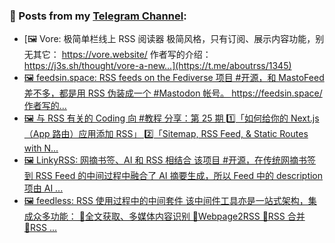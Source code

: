 ### 📰 Posts from my [Telegram Channel](https://t.me/s/aboutrss):
<!-- BLOG-POST-LIST:START -->
- [🖼 Vore: 极简单栏线上 RSS 阅读器 极简风格，只有订阅、展示内容功能，别无其它： https://vore.website/ 作者写的介绍： https://j3s.sh/thought/vore-a-new...](https://t.me/aboutrss/1345)
- [🖼 feedsin.space: RSS feeds on the Fediverse 项目 #开源，和 MastoFeed 差不多，都是用 RSS 伪装成一个 #Mastodon 帐号。 https://feedsin.space/ 作者写的...](https://t.me/aboutrss/1344)
- [🖼 与 RSS 有关的 Coding 向 #教程 分享：第 25 期 1️⃣「如何给你的 Next.js（App 路由）应用添加 RSS」 2️⃣「Sitemap, RSS Feed, &amp; Static Routes with N...](https://t.me/aboutrss/1343)
- [🖼 LinkyRSS: 网摘书签、AI 和 RSS 相结合 该项目 #开源，在传统网摘书签到 RSS Feed 的中间过程中融合了 AI 摘要生成，所以 Feed 中的 description 项由 AI ...](https://t.me/aboutrss/1341)
- [🖼 feedless: RSS 使用过程中的中间套件 该中间件工具亦是一站式架构，集成众多功能： 🔸全文获取、多媒体内容识别 🔸Webpage2RSS 🔸RSS 合并 🔸RSS ...](https://t.me/aboutrss/1340)
<!-- BLOG-POST-LIST:END -->

<!--
**AboutRSS/AboutRSS** is a ✨ _special_ ✨ repository because its `README.md` (this file) appears on your GitHub profile.

Here are some ideas to get you started:

- 🔭 I’m currently working on ...
- 🌱 I’m currently learning ...
- 👯 I’m looking to collaborate on ...
- 🤔 I’m looking for help with ...
- 💬 Ask me about ...
- 📫 How to reach me: ...
- 😄 Pronouns: ...
- ⚡ Fun fact: ...
-->
